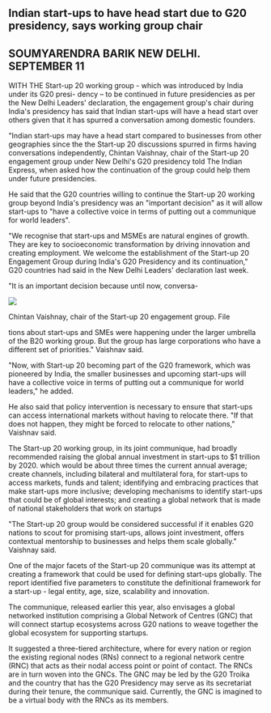 ## Indian start-ups to have head start due to G20 presidency, says working group chair

## SOUMYARENDRA BARIK NEW DELHI. SEPTEMBER 11

WITH THE Start-up 20 working group - which was introduced by India under its G20 presi- $\text{dency}$  – to be continued in future presidencies as per the New Delhi Leaders' declaration, the engagement group's chair during India's presidency has said that Indian start-ups will have a head start over others given that it has spurred a conversation among domestic founders.

"Indian start-ups may have a head start compared to businesses from other geographies since the the Start-up 20 discussions spurred in firms having conversations independently, Chintan Vaishnay, chair of the Start-up 20 engagement group under New Delhi's G20 presidency told The Indian Express, when asked how the continuation of the group could help them under future presidencies.

He said that the G20 countries willing to continue the Start-up 20 working group beyond India's presidency was an "important decision" as it will allow start-ups to "have a collective voice in terms of putting out a communique for world leaders".

"We recognise that start-ups and MSMEs are natural engines of growth. They are key to socioeconomic transformation by driving innovation and creating employment. We welcome the establishment of the Start-up 20 Engagement Group during India's G20 Presidency and its continuation," G20 countries had said in the New Delhi Leaders' declaration last week.

"It is an important decision because until now, conversa-

![](_page_0_Picture_7.jpeg)

Chintan Vaishnay, chair of the Start-up 20 engagement group. File

tions about start-ups and SMEs were happening under the larger umbrella of the B20 working group. But the group has large corporations who have a different set of priorities." Vaishnav said.

"Now, with Start-up 20 becoming part of the G20 framework, which was pioneered by India, the smaller businesses and upcoming start-ups will have a collective voice in terms of putting out a communique for world leaders," he added.

He also said that policy intervention is necessary to ensure that start-ups can access international markets without having to relocate there. "If that does not happen, they might be forced to relocate to other nations," Vaishnav said.

The Start-up 20 working group, in its joint communique, had broadly recommended raising the global annual investment in start-ups to \$1 trillion by 2020. which would be about three times the current annual average; create channels, including bilateral and multilateral fora, for start-ups to access markets, funds and talent; identifying and embracing practices that make start-ups more inclusive; developing mechanisms to identify start-ups that could be of global interests; and creating a global network that is made of national stakeholders that work on startups

"The Start-up 20 group would be considered successful if it enables G20 nations to scout for promising start-ups, allows joint investment, offers contextual mentorship to businesses and helps them scale globally." Vaishnay said.

One of the major facets of the Start-up 20 communique was its attempt at creating a framework that could be used for defining start-ups globally. The report identified five parameters to constitute the definitional framework for a start-up - legal entity, age, size, scalability and innovation.

The communique, released earlier this year, also envisages a global networked institution comprising a Global Network of Centres (GNC) that will connect startup ecosystems across G20 nations to weave together the global ecosystem for supporting startups.

It suggested a three-tiered architecture, where for every nation or region the existing regional nodes (RNs) connect to a regional network centre (RNC) that acts as their nodal access point or point of contact. The RNCs are in turn woven into the GNCs. The GNC may be led by the G20 Troika and the country that has the G20 Presidency may serve as its secretariat during their tenure, the communique said. Currently, the GNC is imagined to be a virtual body with the RNCs as its members.